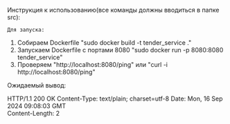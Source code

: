 Инструкция к использованию(все команды должны вводиться в папке src):

    Для запуска:
    
1. Собираем Dockerfile "sudo docker build -t tender_service ."
2. Запускаем Dockerfile с портами 8080 "sudo docker run -p 8080:8080 tender_service"
3. Проверяем "http://localhost:8080/ping" или "curl -i http://localhost:8080/ping"    

Ожидаемый вывод:

HTTP/1.1 200 OK
Content-Type: text/plain; charset=utf-8
Date: Mon, 16 Sep 2024 09:08:03 GMT    
Content-Length: 2

